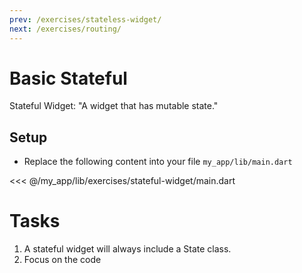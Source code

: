 ```yaml
---
prev: /exercises/stateless-widget/
next: /exercises/routing/
---
```


# Basic Stateful

Stateful Widget:
"A widget that has mutable state."

## Setup

- Replace the following content into your file `my_app/lib/main.dart`

<<< @/my_app/lib/exercises/stateful-widget/main.dart

# Tasks

1. A stateful widget will always include a State class.
2. Focus on the code
